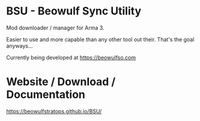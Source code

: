 # BSU - Beowulf Sync Utility

Mod downloader / manager for Arma 3.

Easier to use and more capable than any other tool out their. That's the goal anyways...

Currently being developed at https://beowulfso.com

# Website / Download / Documentation

https://beowulfstratops.github.io/BSU/
